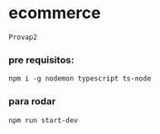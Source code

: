 # ecommerce
`Provap2`

### pre requisitos:
`npm i -g nodemon typescript ts-node`
### para rodar
`npm run start-dev`